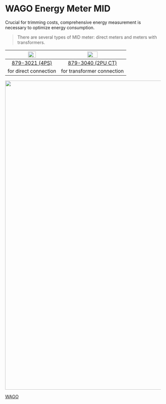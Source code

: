 # WAGO Energy Meter MID

Crucial for trimming costs, comprehensive energy measurement is necessary to optimize energy consumption.

> There are several types of MID meter: direct meters and meters with transformers.

| <img width="40%" src="./_img/1_cabling/MID.webp"/>  | <img width="40%" src="./_img/1_cabling/MID2.webp"/> |
| ----------- | ----------- |
| <div align=center>  [879-3021 (4PS) ](https://www.wago.com/ch-fr/gestion-de-l-%C3%A9nergie-powered-by-wago-transformateur-d-intensit%C3%A9-et-prises-de-tension/compteur-d-%C3%A9nergie-mid/p/879-3021) </div>     |  <div align=center>  [879-3040 (2PU CT)](https://www.wago.com/ch-fr/gestion-de-l-%C3%A9nergie-powered-by-wago-transformateur-d-intensit%C3%A9-et-prises-de-tension/compteur-d-%C3%A9nergie-mid/p/879-3040) </div>  |
| <div align=center> for direct connection </div>   | <div align=center> for transformer connection </div> |

<div align=center>
<img width="1000" src="./_img/1_cabling/_Principe/Principe_Electro2.PNG"/>
</div>




[WAGO](https://www.wago.com)

